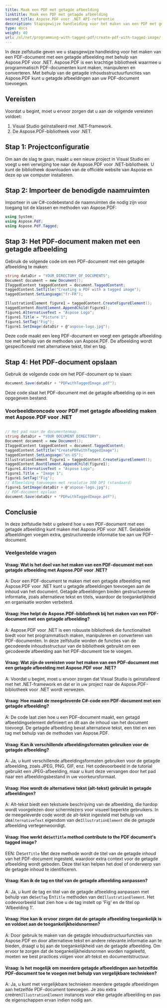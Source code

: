 ```yaml
---
title: Maak een PDF met getagde afbeelding
linktitle: Maak een PDF met getagde afbeelding
second_title: Aspose.PDF voor .NET API-referentie
description: Stapsgewijze handleiding voor het maken van een PDF met getagde afbeelding met Aspose.PDF voor .NET.
type: docs
weight: 40
url: /nl/net/programming-with-tagged-pdf/create-pdf-with-tagged-image/
---
```

In deze zelfstudie geven we u stapsgewijze handleiding voor het maken van een PDF-document met een getagde afbeelding met behulp van Aspose.PDF voor .NET. Aspose.PDF is een krachtige bibliotheek waarmee u programmatisch PDF-documenten kunt maken, manipuleren en converteren. Met behulp van de getagde inhoudsstructuurfuncties van Aspose.PDF kunt u getagde afbeeldingen aan uw PDF-document toevoegen.

## Vereisten

Voordat u begint, moet u ervoor zorgen dat u aan de volgende vereisten voldoet:

1. Visual Studio geïnstalleerd met .NET-framework.
2. De Aspose.PDF-bibliotheek voor .NET.

## Stap 1: Projectconfiguratie

Om aan de slag te gaan, maakt u een nieuw project in Visual Studio en voegt u een verwijzing toe naar de Aspose.PDF voor .NET-bibliotheek. U kunt de bibliotheek downloaden van de officiële website van Aspose en deze op uw computer installeren.

## Stap 2: Importeer de benodigde naamruimten

Importeer in uw C#-codebestand de naamruimten die nodig zijn voor toegang tot de klassen en methoden van Aspose.PDF:

```csharp
using System;
using Aspose.Pdf;
using Aspose.Pdf.Tagged;
```

## Stap 3: Het PDF-document maken met een getagde afbeelding

Gebruik de volgende code om een PDF-document met een getagde afbeelding te maken:

```csharp
string dataDir = "YOUR_DIRECTORY_OF_DOCUMENTS";
Document document = new Document();
ITaggedContent taggedContent = document.TaggedContent;
taggedContent.SetTitle("Creating a PDF with a tagged image");
taggedContent.SetLanguage("fr-FR");

IllustrationElement figure1 = taggedContent.CreateFigureElement();
taggedContent.RootElement.AppendChild(figure1);
figure1.AlternativeText = "Aspose Logo";
figure1.Title = "Picture 1";
figure1.SetTag("Fig");
figure1.SetImage(dataDir + @"aspose-logo.jpg");
```

Deze code maakt een leeg PDF-document en voegt een getagde afbeelding toe met behulp van de methoden van Aspose.PDF. De afbeelding wordt gespecificeerd met alternatieve tekst, titel en tag.

## Stap 4: Het PDF-document opslaan

Gebruik de volgende code om het PDF-document op te slaan:

```csharp
document.Save(dataDir + "PDFwithTaggedImage.pdf");
```

Deze code slaat het PDF-document met de getagde afbeelding op in een opgegeven bestand.

### Voorbeeldbroncode voor PDF met getagde afbeelding maken met Aspose.PDF voor .NET 
```csharp

// Het pad naar de documentenmap.
string dataDir = "YOUR DOCUMENT DIRECTORY";
Document document = new Document();
ITaggedContent taggedContent = document.TaggedContent;
taggedContent.SetTitle("CreatePDFwithTaggedImage");
taggedContent.SetLanguage("en-US");
IllustrationElement figure1 = taggedContent.CreateFigureElement();
taggedContent.RootElement.AppendChild(figure1);
figure1.AlternativeText = "Aspose Logo";
figure1.Title = "Image 1";
figure1.SetTag("Fig");
// Afbeelding toevoegen met resolutie 300 DPI (standaard)
figure1.SetImage(dataDir + @"aspose-logo.jpg");
// PDF-document opslaan
document.Save(dataDir + "PDFwithTaggedImage.pdf");

```

## Conclusie

In deze zelfstudie hebt u geleerd hoe u een PDF-document met een getagde afbeelding kunt maken met Aspose.PDF voor .NET. Gelabelde afbeeldingen voegen extra, gestructureerde informatie toe aan uw PDF-document.

### Veelgestelde vragen

#### Vraag: Wat is het doel van het maken van een PDF-document met een getagde afbeelding met Aspose.PDF voor .NET?

A: Door een PDF-document te maken met een getagde afbeelding met Aspose.PDF voor .NET kunt u getagde afbeeldingen toevoegen aan de inhoud van het document. Getagde afbeeldingen bieden gestructureerde informatie, zoals alternatieve tekst en titels, waardoor de toegankelijkheid en organisatie worden verbeterd.

#### Vraag: Hoe helpt de Aspose.PDF-bibliotheek bij het maken van een PDF-document met een getagde afbeelding?

A: Aspose.PDF voor .NET is een robuuste bibliotheek die functionaliteit biedt voor het programmatisch maken, manipuleren en converteren van PDF-documenten. In deze zelfstudie worden de functies van de gecodeerde inhoudsstructuur van de bibliotheek gebruikt om een gecodeerde afbeelding aan het PDF-document toe te voegen.

#### Vraag: Wat zijn de vereisten voor het maken van een PDF-document met een getagde afbeelding met Aspose.PDF voor .NET?

A: Voordat u begint, moet u ervoor zorgen dat Visual Studio is geïnstalleerd met het .NET-framework en dat er in uw project naar de Aspose.PDF-bibliotheek voor .NET wordt verwezen.

#### Vraag: Hoe maakt de meegeleverde C#-code een PDF-document met een getagde afbeelding?

A: De code laat zien hoe u een PDF-document maakt, een getagd afbeeldingselement definieert en dit aan de inhoud van het document toevoegt. De getagde afbeelding bevat alternatieve tekst, een titel en een tag met behulp van de methoden van Aspose.PDF.

#### Vraag: Kan ik verschillende afbeeldingsformaten gebruiken voor de getagde afbeelding?

A: Ja, u kunt verschillende afbeeldingsformaten gebruiken voor de getagde afbeelding, zoals JPEG, PNG, GIF, enz. Het codevoorbeeld in de tutorial gebruikt een JPEG-afbeelding, maar u kunt deze vervangen door het pad naar een afbeeldingsbestand in uw voorkeursformaat.

#### Vraag: Hoe wordt de alternatieve tekst (alt-tekst) gebruikt in getagde afbeeldingen?

 A: Alt-tekst biedt een tekstuele beschrijving van de afbeelding, die hardop wordt voorgelezen door schermlezers voor visueel beperkte gebruikers. In de meegeleverde code wordt de alt-tekst ingesteld met behulp van de`AlternativeText` eigendom van de`IllustrationElement` die de getagde afbeelding vertegenwoordigt.

####  Vraag: Hoe werkt de`SetTitle` method contribute to the PDF document's tagged image?

 EEN: De`SetTitle` Met deze methode wordt de titel van de getagde inhoud van het PDF-document ingesteld, waardoor extra context voor de getagde afbeelding wordt geboden. Deze titel kan helpen het doel of onderwerp van de getagde inhoud te identificeren.

#### Vraag: Kan ik de tag en titel van de getagde afbeelding aanpassen?

 A: Ja, u kunt de tag en titel van de getagde afbeelding aanpassen met behulp van de`SetTag` En`Title` methoden van de`IllustrationElement`. Het codevoorbeeld laat zien hoe u de tag instelt op 'Fig' en de titel op 'Afbeelding 1'.

#### Vraag: Hoe kan ik ervoor zorgen dat de getagde afbeelding toegankelijk is en voldoet aan de toegankelijkheidsnormen?

A: Door gebruik te maken van de getagde inhoudsstructuurfuncties van Aspose.PDF en door alternatieve tekst en andere relevante informatie aan te bieden, draagt u bij aan de toegankelijkheid van de getagde afbeelding. Om ervoor te zorgen dat de toegankelijkheidsnormen worden nageleefd, moeten we best practices volgen voor alt-tekst en documentstructuur.

#### Vraag: Is het mogelijk om meerdere getagde afbeeldingen aan hetzelfde PDF-document toe te voegen met behulp van vergelijkbare technieken?

 A: Ja, u kunt met vergelijkbare technieken meerdere getagde afbeeldingen aan hetzelfde PDF-document toevoegen. Je zou extra creëren`IllustrationElement` instances voor elke getagde afbeelding en pas de eigenschappen ervan indien nodig aan.
